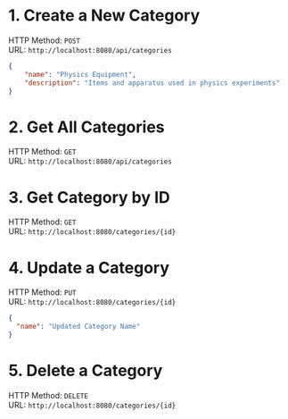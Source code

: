 # 1. Create a New Category  
HTTP Method: `POST`  
URL: `http://localhost:8080/api/categories`
```json
{
    "name": "Physics Equipment",
    "description": "Items and apparatus used in physics experiments"
}
```  

# 2. Get All Categories  
HTTP Method: `GET`  
URL: `http://localhost:8080/api/categories`  

# 3. Get Category by ID  
HTTP Method: `GET`  
URL: `http://localhost:8080/categories/{id}`  

# 4. Update a Category  
HTTP Method: `PUT`  
URL: `http://localhost:8080/categories/{id}`  
```json
{
  "name": "Updated Category Name"
}
```  

# 5. Delete a Category  
HTTP Method: `DELETE`  
URL: `http://localhost:8080/categories/{id}`  